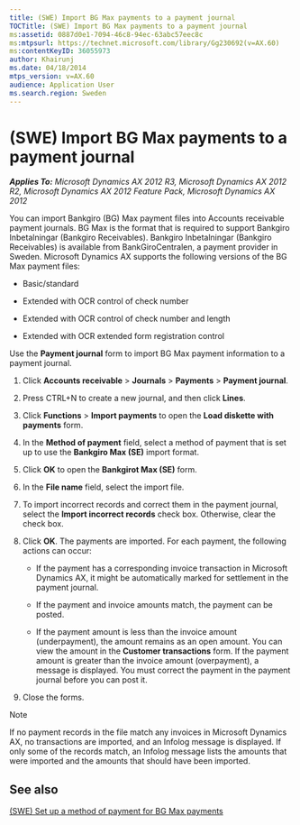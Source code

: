 ```yaml
---
title: (SWE) Import BG Max payments to a payment journal
TOCTitle: (SWE) Import BG Max payments to a payment journal
ms:assetid: 0887d0e1-7094-46c8-94ec-63abc57eec8c
ms:mtpsurl: https://technet.microsoft.com/library/Gg230692(v=AX.60)
ms:contentKeyID: 36055973
author: Khairunj
ms.date: 04/18/2014
mtps_version: v=AX.60
audience: Application User
ms.search.region: Sweden
---
```


# (SWE) Import BG Max payments to a payment journal 


_**Applies To:** Microsoft Dynamics AX 2012 R3, Microsoft Dynamics AX 2012 R2, Microsoft Dynamics AX 2012 Feature Pack, Microsoft Dynamics AX 2012_

You can import Bankgiro (BG) Max payment files into Accounts receivable payment journals. BG Max is the format that is required to support Bankgiro Inbetalningar (Bankgiro Receivables). Bankgiro Inbetalningar (Bankgiro Receivables) is available from BankGiroCentralen, a payment provider in Sweden. Microsoft Dynamics AX supports the following versions of the BG Max payment files:

  - Basic/standard

  - Extended with OCR control of check number

  - Extended with OCR control of check number and length

  - Extended with OCR extended form registration control

Use the **Payment journal** form to import BG Max payment information to a payment journal.

1.  Click **Accounts receivable** \> **Journals** \> **Payments** \> **Payment journal**.

2.  Press CTRL+N to create a new journal, and then click **Lines**.

3.  Click **Functions** \> **Import payments** to open the **Load diskette with payments** form.

4.  In the **Method of payment** field, select a method of payment that is set up to use the **Bankgiro Max (SE)** import format.

5.  Click **OK** to open the **Bankgirot Max (SE)** form.

6.  In the **File name** field, select the import file.

7.  To import incorrect records and correct them in the payment journal, select the **Import incorrect records** check box. Otherwise, clear the check box.

8.  Click **OK**. The payments are imported. For each payment, the following actions can occur:
    
      - If the payment has a corresponding invoice transaction in Microsoft Dynamics AX, it might be automatically marked for settlement in the payment journal.
    
      - If the payment and invoice amounts match, the payment can be posted.
    
      - If the payment amount is less than the invoice amount (underpayment), the amount remains as an open amount. You can view the amount in the **Customer transactions** form. If the payment amount is greater than the invoice amount (overpayment), a message is displayed. You must correct the payment in the payment journal before you can post it.

9.  Close the forms.


> [!NOTE]
> <P>If no payment records in the file match any invoices in Microsoft Dynamics AX, no transactions are imported, and an Infolog message is displayed. If only some of the records match, an Infolog message lists the amounts that were imported and the amounts that should have been imported.</P>



## See also

[(SWE) Set up a method of payment for BG Max payments](swe-set-up-a-method-of-payment-for-bg-max-payments.md)

  


